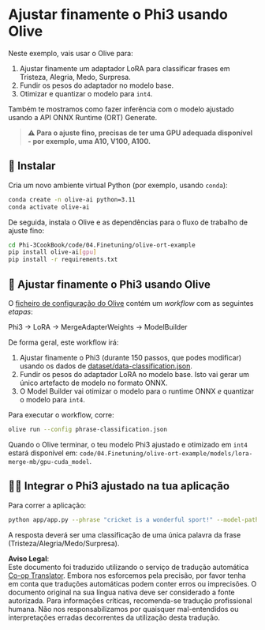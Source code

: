 <!--
CO_OP_TRANSLATOR_METADATA:
{
  "original_hash": "4164123a700fecd535d850f09506d72a",
  "translation_date": "2025-07-16T16:03:04+00:00",
  "source_file": "code/03.Finetuning/olive-ort-example/README.md",
  "language_code": "pt"
}
-->
# Ajustar finamente o Phi3 usando Olive

Neste exemplo, vais usar o Olive para:

1. Ajustar finamente um adaptador LoRA para classificar frases em Tristeza, Alegria, Medo, Surpresa.  
1. Fundir os pesos do adaptador no modelo base.  
1. Otimizar e quantizar o modelo para `int4`.  

Também te mostramos como fazer inferência com o modelo ajustado usando a API ONNX Runtime (ORT) Generate.

> **⚠️ Para o ajuste fino, precisas de ter uma GPU adequada disponível - por exemplo, uma A10, V100, A100.**

## 💾 Instalar

Cria um novo ambiente virtual Python (por exemplo, usando `conda`):

```bash
conda create -n olive-ai python=3.11
conda activate olive-ai
```

De seguida, instala o Olive e as dependências para o fluxo de trabalho de ajuste fino:

```bash
cd Phi-3CookBook/code/04.Finetuning/olive-ort-example
pip install olive-ai[gpu]
pip install -r requirements.txt
```

## 🧪 Ajustar finamente o Phi3 usando Olive  
O [ficheiro de configuração do Olive](../../../../../code/03.Finetuning/olive-ort-example/phrase-classification.json) contém um *workflow* com as seguintes *etapas*:

Phi3 -> LoRA -> MergeAdapterWeights -> ModelBuilder

De forma geral, este workflow irá:

1. Ajustar finamente o Phi3 (durante 150 passos, que podes modificar) usando os dados de [dataset/data-classification.json](../../../../../code/03.Finetuning/olive-ort-example/dataset/dataset-classification.json).  
1. Fundir os pesos do adaptador LoRA no modelo base. Isto vai gerar um único artefacto de modelo no formato ONNX.  
1. O Model Builder vai otimizar o modelo para o runtime ONNX *e* quantizar o modelo para `int4`.  

Para executar o workflow, corre:

```bash
olive run --config phrase-classification.json
```

Quando o Olive terminar, o teu modelo Phi3 ajustado e otimizado em `int4` estará disponível em: `code/04.Finetuning/olive-ort-example/models/lora-merge-mb/gpu-cuda_model`.

## 🧑‍💻 Integrar o Phi3 ajustado na tua aplicação

Para correr a aplicação:

```bash
python app/app.py --phrase "cricket is a wonderful sport!" --model-path models/lora-merge-mb/gpu-cuda_model
```

A resposta deverá ser uma classificação de uma única palavra da frase (Tristeza/Alegria/Medo/Surpresa).

**Aviso Legal**:  
Este documento foi traduzido utilizando o serviço de tradução automática [Co-op Translator](https://github.com/Azure/co-op-translator). Embora nos esforcemos pela precisão, por favor tenha em conta que traduções automáticas podem conter erros ou imprecisões. O documento original na sua língua nativa deve ser considerado a fonte autorizada. Para informações críticas, recomenda-se tradução profissional humana. Não nos responsabilizamos por quaisquer mal-entendidos ou interpretações erradas decorrentes da utilização desta tradução.